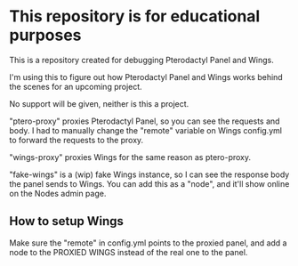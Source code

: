 # This repository is for educational purposes

This is a repository created for debugging Pterodactyl Panel and Wings.

I'm using this to figure out how Pterodactyl Panel and Wings works behind the scenes for an upcoming project.

No support will be given, neither is this a project.

"ptero-proxy" proxies Pterodactyl Panel, so you can see the requests and body. I had to manually change the "remote" variable on Wings config.yml to forward the requests to the proxy.

"wings-proxy" proxies Wings for the same reason as ptero-proxy.

"fake-wings" is a (wip) fake Wings instance, so I can see the response body the panel sends to Wings. You can add this as a "node", and it'll show online on the Nodes admin page.

## How to setup Wings

Make sure the "remote" in config.yml points to the proxied panel, and add a node to the PROXIED WINGS instead of the real one to the panel.
